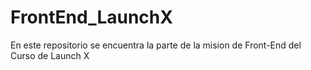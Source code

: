 # FrontEnd_LaunchX
En este repositorio se encuentra la parte de la mision de Front-End del Curso de Launch X
